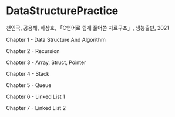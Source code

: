 # DataStructurePractice
천인국, 공용해, 하상호, 「C언어로 쉽게 풀어쓴 자료구조」, 생능출판, 2021

Chapter 1 - Data Structure And Algorithm

Chapter 2 - Recursion

Chapter 3 - Array, Struct, Pointer

Chapter 4 - Stack

Chapter 5 - Queue

Chapter 6 - Linked List 1

Chapter 7 - Linked List 2

